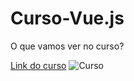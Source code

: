 # Curso-Vue.js

O que vamos ver no curso?

[Link do curso](https://www.udemy.com/course/vue-js-completo/)
![Curso](https://i.imgur.com/q9Ghl8k.png)
 